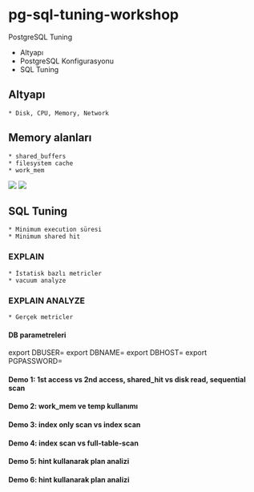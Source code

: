 # pg-sql-tuning-workshop

PostgreSQL Tuning

* Altyapı
* PostgreSQL Konfigurasyonu
* SQL Tuning


## Altyapı
    * Disk, CPU, Memory, Network

## Memory alanları


    * shared_buffers
    * filesystem cache    
    * work_mem


![](https://distributedsystemsauthority.com/wp-content/uploads/2019/10/Slide3-1024x768.jpg)
![](https://severalnines.com/sites/default/files/blog/node_5287/image1.png)


## SQL Tuning
    * Minimum execution süresi
    * Minimum shared hit

### EXPLAIN
    * İstatisk bazlı metricler
    * vacuum analyze 

### EXPLAIN ANALYZE
    * Gerçek metricler

#### DB parametreleri

export DBUSER=
export DBNAME=
export DBHOST=
export PGPASSWORD=

#### Demo 1: 1st access vs 2nd access, shared_hit vs disk read, sequential scan

#### Demo 2: work_mem ve temp kullanımı

#### Demo 3: index only scan vs index scan

#### Demo 4: index scan vs full-table-scan

#### Demo 5: hint kullanarak plan analizi

#### Demo 6: hint kullanarak plan analizi




